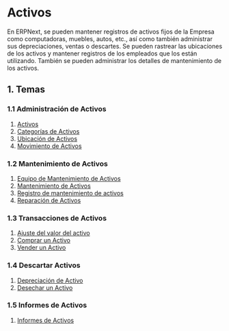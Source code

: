 <!-- add-breadcrumbs -->
# Activos

En ERPNext, se pueden mantener registros de activos fijos de la Empresa como computadoras, muebles, autos, etc., así como también administrar sus depreciaciones, ventas o descartes. Se pueden rastrear las ubicaciones de los activos y mantener registros de los empleados que los están utilizando. También se pueden administrar los detalles de mantenimiento de los activos. 

## 1. Temas

### 1.1 Administración de Activos
1. [Activos](/docs/user/manual/es/asset/asset)
1. [Categorías de Activos](/docs/user/manual/es/asset/asset-category)
1. [Ubicación de Activos](/docs/user/manual/es/asset/asset-location)
1. [Movimiento de Activos](/docs/user/manual/es/asset/asset-movement)

### 1.2 Mantenimiento de Activos
1. [Equipo de Mantenimiento de Activos](/docs/user/manual/es/asset/asset-maintenance-team)
1. [Mantenimiento de Activos](/docs/user/manual/es/asset/asset-maintenance)
1. [Registro de mantenimiento de activos](/docs/user/manual/es/asset/asset-maintenance-log)
1. [Reparación de Activos](/docs/user/manual/es/asset/asset-repair)

### 1.3 Transacciones de Activos
1. [Ajuste del valor del activo](/docs/user/manual/es/asset/asset-value-adjustment)
1. [Comprar un Activo](/docs/user/manual/es/asset/purchasing-an-asset)
1. [Vender un Activo](/docs/user/manual/es/asset/selling-an-asset)

### 1.4 Descartar Activos
1. [Depreciación de Activo](/docs/user/manual/es/asset/asset-depreciation)
1. [Desechar un Activo](/docs/user/manual/es/asset/scrapping-an-asset)

### 1.5 Informes de Activos
1. [Informes de Activos](/docs/user/manual/es/asset/asset-reports)
